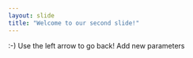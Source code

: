```yaml
---
layout: slide
title: "Welcome to our second slide!"
---
```

:-)
Use the left arrow to go back!
Add new parameters
